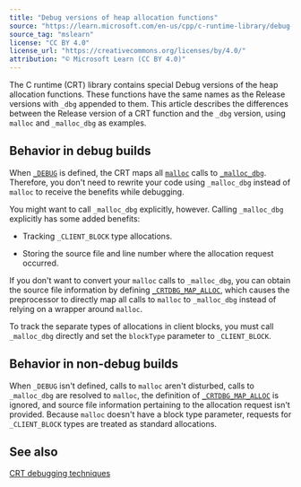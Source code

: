```yaml
---
title: "Debug versions of heap allocation functions"
source: "https://learn.microsoft.com/en-us/cpp/c-runtime-library/debug-versions-of-heap-allocation-functions?view=msvc-170"
source_tag: "mslearn"
license: "CC BY 4.0"
license_url: "https://creativecommons.org/licenses/by/4.0/"
attribution: "© Microsoft Learn (CC BY 4.0)"
---
```

The C runtime (CRT) library contains special Debug versions of the heap allocation functions. These functions have the same names as the Release versions with `_dbg` appended to them. This article describes the differences between the Release version of a CRT function and the `_dbg` version, using `malloc` and `_malloc_dbg` as examples.

## Behavior in debug builds

When [`_DEBUG`](https://learn.microsoft.com/en-us/cpp/c-runtime-library/debug?view=msvc-170) is defined, the CRT maps all [`malloc`](https://learn.microsoft.com/en-us/cpp/c-runtime-library/reference/malloc?view=msvc-170) calls to [`_malloc_dbg`](https://learn.microsoft.com/en-us/cpp/c-runtime-library/reference/malloc-dbg?view=msvc-170). Therefore, you don't need to rewrite your code using `_malloc_dbg` instead of `malloc` to receive the benefits while debugging.

You might want to call `_malloc_dbg` explicitly, however. Calling `_malloc_dbg` explicitly has some added benefits:

*   Tracking `_CLIENT_BLOCK` type allocations.
    
*   Storing the source file and line number where the allocation request occurred.
    

If you don't want to convert your `malloc` calls to `_malloc_dbg`, you can obtain the source file information by defining [`_CRTDBG_MAP_ALLOC`](https://learn.microsoft.com/en-us/cpp/c-runtime-library/crtdbg-map-alloc?view=msvc-170), which causes the preprocessor to directly map all calls to `malloc` to `_malloc_dbg` instead of relying on a wrapper around `malloc`.

To track the separate types of allocations in client blocks, you must call `_malloc_dbg` directly and set the `blockType` parameter to `_CLIENT_BLOCK`.

## Behavior in non-debug builds

When `_DEBUG` isn't defined, calls to `malloc` aren't disturbed, calls to `_malloc_dbg` are resolved to `malloc`, the definition of [`_CRTDBG_MAP_ALLOC`](https://learn.microsoft.com/en-us/cpp/c-runtime-library/crtdbg-map-alloc?view=msvc-170) is ignored, and source file information pertaining to the allocation request isn't provided. Because `malloc` doesn't have a block type parameter, requests for `_CLIENT_BLOCK` types are treated as standard allocations.

## See also

[CRT debugging techniques](https://learn.microsoft.com/en-us/cpp/c-runtime-library/crt-debugging-techniques?view=msvc-170)